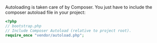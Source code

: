 Autoloading is taken care of by Composer. You just have to include the composer autoload file in your project:

```PHP
<?php
// bootstrap.php
// Include Composer Autoload (relative to project root).
require_once "vendor/autoload.php";
```